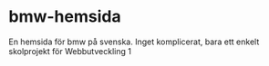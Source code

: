 # bmw-hemsida
En hemsida för bmw på svenska. Inget komplicerat, bara ett enkelt skolprojekt för Webbutveckling 1
